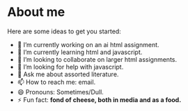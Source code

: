 # About me


<!-- **MasoWest/MasoWest** is a ✨ _special_ ✨ repository because its `README.md` (this file) appears on your GitHub profile. -->

Here are some ideas to get you started:

- 🔭 I’m currently working on an ai html assignment.
- 🌱 I’m currently learning html and javascript.
- 👯 I’m looking to collaborate on larger html assignments.
- 🤔 I’m looking for help with javascript.
- 💬 Ask me about assorted literature.
- 📫 How to reach me: email.
- 😄 Pronouns: Sometimes/Dull.
- ⚡ Fun fact: **fond of cheese, both in media and as a food.**

